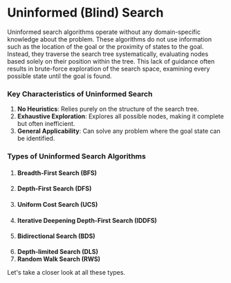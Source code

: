 # Uninformed (Blind) Search

Uninformed search algorithms operate without any domain-specific knowledge about the problem. These algorithms do not use information such as the location of the goal or the proximity of states to the goal. Instead, they traverse the search tree systematically, evaluating nodes based solely on their position within the tree. This lack of guidance often results in brute-force exploration of the search space, examining every possible state until the goal is found.

### Key Characteristics of Uninformed Search

1. **No Heuristics**: Relies purely on the structure of the search tree.
2. **Exhaustive Exploration**: Explores all possible nodes, making it complete but often inefficient.
3. **General Applicability**: Can solve any problem where the goal state can be identified.

### Types of Uninformed Search Algorithms

1. #### Breadth-First Search (BFS)
2. #### Depth-First Search (DFS)
3. #### Uniform Cost Search (UCS)
4. #### Iterative Deepening Depth-First Search (IDDFS)
5. #### Bidirectional Search (BDS)
6. **Depth-limited Search (DLS)**
7. **Random Walk Search (RWS)**

Let's take a closer look at all these types.
